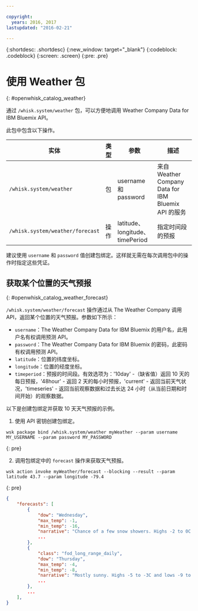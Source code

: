 ```yaml
---

copyright:
  years: 2016, 2017
lastupdated: "2016-02-21"

---
```


{:shortdesc: .shortdesc}
{:new_window: target="_blank"}
{:codeblock: .codeblock}
{:screen: .screen}
{:pre: .pre}

# 使用 Weather 包
{: #openwhisk_catalog_weather}

通过 `/whisk.system/weather` 包，可以方便地调用 Weather Company Data for IBM Bluemix API。

此包中包含以下操作。

| 实体 | 类型 | 参数 | 描述 |
| --- | --- | --- | --- |
| `/whisk.system/weather` | 包 | username 和 password | 来自 Weather Company Data for IBM Bluemix API 的服务  |
| `/whisk.system/weather/forecast` | 操作 | latitude、longitude、timePeriod | 指定时间段的预报|

建议使用 `username` 和 `password` 值创建包绑定。这样就无需在每次调用包中的操作时指定这些凭证。

## 获取某个位置的天气预报
{: #openwhisk_catalog_weather_forecast}

`/whisk.system/weather/forecast` 操作通过从 The Weather Company 调用 API，返回某个位置的天气预报。参数如下所示：

- `username`：The Weather Company Data for IBM Bluemix 的用户名，此用户名有权调用预测 API。
- `password`：The Weather Company Data for IBM Bluemix 的密码，此密码有权调用预测 API。
- `latitude`：位置的纬度坐标。
- `longitude`：位置的经度坐标。
- `timeperiod`：预报的时间段。有效选项为：'10day' -（缺省值）返回 10 天的每日预报，'48hour' - 返回 2 天的每小时预报，'current' - 返回当前天气状况，'timeseries' - 返回当前观察数据和过去长达 24 小时（从当前日期和时间开始）的观察数据。


以下是创建包绑定并获取 10 天天气预报的示例。

1. 使用 API 密钥创建包绑定。
  
  ```
  wsk package bind /whisk.system/weather myWeather --param username MY_USERNAME --param password MY_PASSWORD
  ```
  {: pre}
  
2. 调用包绑定中的 `forecast` 操作来获取天气预报。
  
  ```
  wsk action invoke myWeather/forecast --blocking --result --param latitude 43.7 --param longitude -79.4
  ```
  {: pre}
  
  ```json
  {
      "forecasts": [
          {
              "dow": "Wednesday",
              "max_temp": -1,
              "min_temp": -16,
              "narrative": "Chance of a few snow showers. Highs -2 to 0C and lows -17 to -15C.",
              ...
          },
          {
              "class": "fod_long_range_daily",
              "dow": "Thursday",
              "max_temp": -4,
              "min_temp": -8,
              "narrative": "Mostly sunny. Highs -5 to -3C and lows -9 to -7C.",
              ...
          },
          ...
      ],
  }
  ```
  
